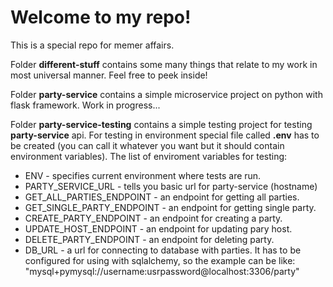 # Welcome to my repo!
This is a special repo for memer affairs.

Folder **different-stuff** contains some many things that relate to my work in most universal manner. Feel free to peek inside!

Folder **party-service** contains a simple microservice project on python with flask framework. Work in progress...

Folder **party-service-testing** contains a simple testing project for testing **party-service** api.
For testing in environment special file called **.env** has to be created (you can call it whatever you want but it should contain environment variables).
The list of enviroment variables for testing:
* ENV - specifies current environment where tests are run.
* PARTY\_SERVICE\_URL - tells you basic url for party-service (hostname)
* GET\_ALL\_PARTIES\_ENDPOINT - an endpoint for getting all parties.
* GET\_SINGLE\_PARTY\_ENDPOINT - an endpoint for getting single party.
* CREATE\_PARTY\_ENDPOINT - an endpoint for creating a party.
* UPDATE\_HOST\_ENDPOINT - an endpoint for updating pary host.
* DELETE\_PARTY\_ENDPOINT - an endpoint for deleting party.
* DB\_URL - a url for connecting to database with parties. It has to be configured for using with sqlalchemy, so the example can be like: "mysql+pymysql://username:usrpassword@localhost:3306/party"


